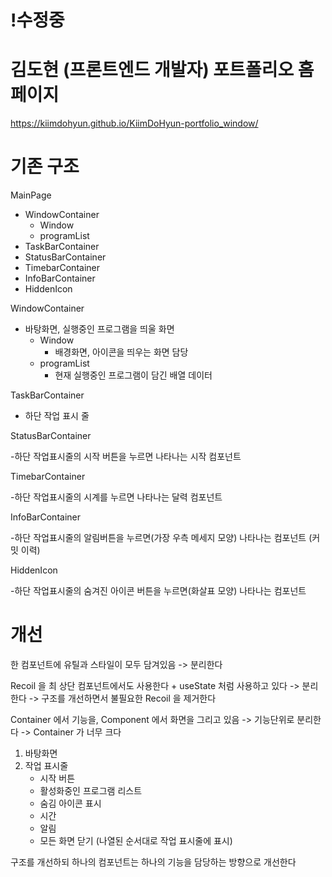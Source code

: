 # !수정중

# 김도현 (프론트엔드 개발자) 포트폴리오 홈페이지

https://kiimdohyun.github.io/KiimDoHyun-portfolio_window/

# 기존 구조

MainPage

-   WindowContainer
    -   Window
    -   programList
-   TaskBarContainer
-   StatusBarContainer
-   TimebarContainer
-   InfoBarContainer
-   HiddenIcon

WindowContainer

-   바탕화면, 실행중인 프로그램을 띄울 화면
    -   Window
        -   배경화면, 아이콘을 띄우는 화면 담당
    -   programList
        -   현재 실행중인 프로그램이 담긴 배열 데이터

TaskBarContainer

-   하단 작업 표시 줄

StatusBarContainer

-하단 작업표시줄의 시작 버튼을 누르면 나타나는 시작 컴포넌트

TimebarContainer

-하단 작업표시줄의 시계를 누르면 나타나는 달력 컴포넌트

InfoBarContainer

-하단 작업표시줄의 알림버튼을 누르면(가장 우측 메세지 모양) 나타나는 컴포넌트 (커밋 이력)

HiddenIcon

-하단 작업표시줄의 숨겨진 아이콘 버튼을 누르면(화살표 모양) 나타나는 컴포넌트

# 개선

한 컴포넌트에 유틸과 스타일이 모두 담겨있음
-> 분리한다

Recoil 을 최 상단 컴포넌트에서도 사용한다 + useState 처럼 사용하고 있다
-> 분리한다
-> 구조를 개선하면서 불필요한 Recoil 을 제거한다

Container 에서 기능을, Component 에서 화면을 그리고 있음
-> 기능단위로 분리한다
-> Container 가 너무 크다

1. 바탕화면
2. 작업 표시줄
    - 시작 버튼
    - 활성화중인 프로그램 리스트
    - 숨김 아이콘 표시
    - 시간
    - 알림
    - 모든 화면 닫기
      (나열된 순서대로 작업 표시줄에 표시)

구조를 개선하되 하나의 컴포넌트는 하나의 기능을 담당하는 방향으로 개선한다
